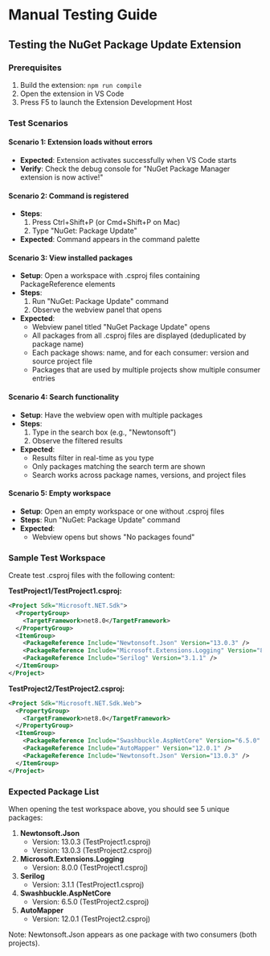 # Manual Testing Guide

## Testing the NuGet Package Update Extension

### Prerequisites

1. Build the extension: `npm run compile`
2. Open the extension in VS Code
3. Press F5 to launch the Extension Development Host

### Test Scenarios

#### Scenario 1: Extension loads without errors

- **Expected**: Extension activates successfully when VS Code starts
- **Verify**: Check the debug console for "NuGet Package Manager extension is now active!"

#### Scenario 2: Command is registered

- **Steps**:
  1. Press Ctrl+Shift+P (or Cmd+Shift+P on Mac)
  2. Type "NuGet: Package Update"
- **Expected**: Command appears in the command palette

#### Scenario 3: View installed packages

- **Setup**: Open a workspace with .csproj files containing PackageReference elements
- **Steps**:
  1. Run "NuGet: Package Update" command
  2. Observe the webview panel that opens
- **Expected**:
  - Webview panel titled "NuGet Package Update" opens
  - All packages from all .csproj files are displayed (deduplicated by package name)
  - Each package shows: name, and for each consumer: version and source project file
  - Packages that are used by multiple projects show multiple consumer entries

#### Scenario 4: Search functionality

- **Setup**: Have the webview open with multiple packages
- **Steps**:
  1. Type in the search box (e.g., "Newtonsoft")
  2. Observe the filtered results
- **Expected**:
  - Results filter in real-time as you type
  - Only packages matching the search term are shown
  - Search works across package names, versions, and project files

#### Scenario 5: Empty workspace

- **Setup**: Open an empty workspace or one without .csproj files
- **Steps**: Run "NuGet: Package Update" command
- **Expected**:
  - Webview opens but shows "No packages found"

### Sample Test Workspace

Create test .csproj files with the following content:

**TestProject1/TestProject1.csproj:**

```xml
<Project Sdk="Microsoft.NET.Sdk">
  <PropertyGroup>
    <TargetFramework>net8.0</TargetFramework>
  </PropertyGroup>
  <ItemGroup>
    <PackageReference Include="Newtonsoft.Json" Version="13.0.3" />
    <PackageReference Include="Microsoft.Extensions.Logging" Version="8.0.0" />
    <PackageReference Include="Serilog" Version="3.1.1" />
  </ItemGroup>
</Project>
```

**TestProject2/TestProject2.csproj:**

```xml
<Project Sdk="Microsoft.NET.Sdk.Web">
  <PropertyGroup>
    <TargetFramework>net8.0</TargetFramework>
  </PropertyGroup>
  <ItemGroup>
    <PackageReference Include="Swashbuckle.AspNetCore" Version="6.5.0" />
    <PackageReference Include="AutoMapper" Version="12.0.1" />
    <PackageReference Include="Newtonsoft.Json" Version="13.0.3" />
  </ItemGroup>
</Project>
```

### Expected Package List

When opening the test workspace above, you should see 5 unique packages:

1. **Newtonsoft.Json**
   - Version: 13.0.3 (TestProject1.csproj)
   - Version: 13.0.3 (TestProject2.csproj)
2. **Microsoft.Extensions.Logging**
   - Version: 8.0.0 (TestProject1.csproj)
3. **Serilog**
   - Version: 3.1.1 (TestProject1.csproj)
4. **Swashbuckle.AspNetCore**
   - Version: 6.5.0 (TestProject2.csproj)
5. **AutoMapper**
   - Version: 12.0.1 (TestProject2.csproj)

Note: Newtonsoft.Json appears as one package with two consumers (both projects).
